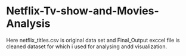 # Netflix-Tv-show-and-Movies-Analysis

Here netflix_titles.csv is original data set
and Final_Output exccel file is cleaned dataset for which i used for analysing andd visualization.
